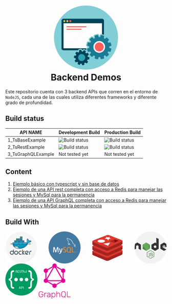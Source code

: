 <h1 align="center">
  <br>
  <img src="./docs/images/backend-img.webp" alt="Backend Demos" width="200">
  <br>
  Backend Demos
  <br>
</h1>

Este repositorio cuenta con 3 backend APIs que corren en el entorno de `NodeJS`, cada una de las cuales utiliza diferentes frameworks y diferente grado de profundidad.

## Build status

| API NAME           | Development Build                                                                                             | Production Build                                                                                               |
| ------------------ | ------------------------------------------------------------------------------------------------------------- | -------------------------------------------------------------------------------------------------------------- |
| 1_TsBaseExample    | ![Build status](https://github.com/liveonit/backendDemos/actions/workflows/1_TsBaseExample_dev.yml/badge.svg) | ![Build status](https://github.com/liveonit/backendDemos/actions/workflows/1_TsBaseExample_prod.yml/badge.svg) |
| 2_TsRestExample    | ![Build status](https://github.com/liveonit/backendDemos/actions/workflows/2_TsRestExample_dev.yml/badge.svg) | ![Build status](https://github.com/liveonit/backendDemos/actions/workflows/2_TsRestExample_prod.yml/badge.svg) |
| 3_TsGraphQLExample | Not tested yet                                                                                                | Not tested yet                                                                                                 |

## Content

1. [Ejemplo básico con typescript y sin base de datos](./1_TsBaseExample/README.md)
2. [Ejemplo de una API rest completa con acceso a Redis para manejar las sesiones y MySql para la permanencia](./2_TsRestExample/README.md)
3. [Ejemplo de una API GraphQL completa con acceso a Redis para manejar las sesiones y MySql para la permanencia](./3_TsGraqhQLExample/REAMDE.md)

## Build With

<div id="container" style="text-align: justify; width: 100%; display: inline-block;">
  <img src="./docs/images/docker-circle.png" style="width: 100px; display: inline-block; vertical-align: top;" alt="Made with Docker" title="Docker"/>
  <img src="./docs/images/mysql-circular.png" style="width: 100px; display: inline-block; vertical-align: top;" alt="Persisted data using MySQL" title="MySQL"/>
  <img src="./docs/images/redis.png" style="width: 100px; display: inline-block; vertical-align: top;" alt="Cached data using redis" title="Redis"/>
  <img src="./docs/images/nodejs-circular.png" style="width: 100px; display: inline-block; vertical-align: top;" alt="Developed using NodeJs" title="NodeJs"/>
  <img src="./docs/images/restful-api-circle.png" style="width: 100px; display: inline-block; vertical-align: top;" alt="Examples using Rest" title="Restful"/>
  <img src="./docs/images/graphql.png" style="width: 100px; display: inline-block; vertical-align: top;" alt="Examples using GraphQL" title="GraphQL"/>
</div>
